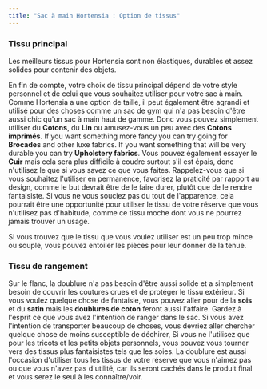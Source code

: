 ```yaml
---
title: "Sac à main Hortensia : Option de tissus"
---
```


### Tissu principal

Les meilleurs tissus pour Hortensia sont non élastiques, durables et assez solides pour contenir des objets.

En fin de compte, votre choix de tissu principal dépend de votre style personnel et de celui que vous souhaitez utiliser pour votre sac à main. Comme Hortensia a une option de taille, il peut également être agrandi et utilisé pour des choses comme un sac de gym qui n'a pas besoin d'être aussi chic qu'un sac à main haut de gamme. Donc vous pouvez simplement utiliser du **Cotons**, du **Lin** ou amusez-vous un peu avec des **Cotons imprimés**. If you want something more fancy you can try going for **Brocades** and other luxe fabrics. If you want something that will be very durable you can try **Upholstery fabrics**. Vous pouvez également essayer le **Cuir** mais cela sera plus difficile à coudre surtout s'il est épais, donc n'utilisez le que si vous savez ce que vous faites. Rappelez-vous que si vous souhaitez l'utiliser en permanence, favorisez la praticité par rapport au design, comme le but devrait être de le faire durer, plutôt que de le rendre fantaisiste. Si vous ne vous souciez pas du tout de l'apparence, cela pourrait être une opportunité pour utiliser le tissu de votre réserve que vous n'utilisez pas d'habitude, comme ce tissu moche dont vous ne pourrez jamais trouver un usage.

<Note>

Si vous trouvez que le tissu que vous voulez utiliser est un peu trop mince ou souple, vous pouvez entoiler les pièces pour leur donner de la tenue.

</Note>

### Tissu de rangement

Sur le flanc, la doublure n'a pas besoin d'être aussi solide et a simplement besoin de couvrir les coutures crues et de protéger le tissu extérieur. Si vous voulez quelque chose de fantaisie, vous pouvez aller pour de la **sois** et du **satin** mais les **doublures de coton** feront aussi l'affaire. Gardez à l'esprit ce que vous avez l'intention de ranger dans le sac. Si vous avez l'intention de transporter beaucoup de choses, vous devriez aller chercher quelque chose de moins susceptible de déchirer, Si vous ne l'utilisez que pour les tricots et les petits objets personnels, vous pouvez vous tourner vers des tissus plus fantaisistes tels que les soies. La doublure est aussi l'occasion d'utiliser tous les tissus de votre réserve que vous n'aimez pas ou que vous n'avez pas d'utilité, car ils seront cachés dans le produit final et vous serez le seul à les connaître/voir.
